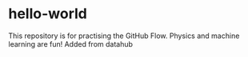 # hello-world
This repository is for practising the GitHub Flow.
Physics and machine learning are fun!
Added from datahub